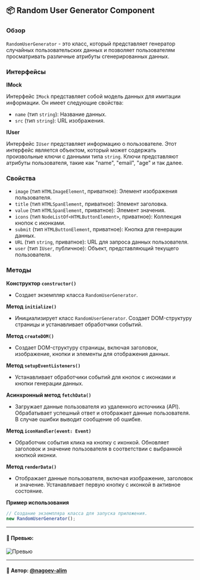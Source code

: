 ## 📦 Random User Generator Component

### Обзор
`RandomUserGenerator` - это класс, который представляет генератор случайных пользовательских данных и позволяет пользователям просматривать различные атрибуты сгенерированных данных.

### Интерфейсы

**IMock**

Интерфейс `IMock` представляет собой модель данных для имитации информации. Он имеет следующие свойства:

- `name` (тип `string`): Название данных.
- `src` (тип `string`): URL изображения.

**IUser**

Интерфейс `IUser` представляет информацию о пользователе. Этот интерфейс является объектом, который может содержать произвольные ключи с данными типа `string`. Ключи представляют атрибуты пользователя, такие как "name", "email", "age" и так далее.

### Свойства

- `image` (тип `HTMLImageElement`, приватное): Элемент изображения пользователя.
- `title` (тип `HTMLSpanElement`, приватное): Элемент заголовка.
- `value` (тип `HTMLSpanElement`, приватное): Элемент значения.
- `icons` (тип `NodeListOf<HTMLButtonElement>`, приватное): Коллекция кнопок с иконками.
- `submit` (тип `HTMLButtonElement`, приватное): Кнопка для генерации данных.
- `URL` (тип `string`, приватное): URL для запроса данных пользователя.
- `user` (тип `IUser`, публичное): Объект, представляющий текущего пользователя.

### Методы

**Конструктор `constructor()`**

- Создает экземпляр класса `RandomUserGenerator`.

**Метод `initialize()`**

- Инициализирует класс `RandomUserGenerator`. Создает DOM-структуру страницы и устанавливает обработчики событий.

**Метод `createDOM()`**

- Создает DOM-структуру страницы, включая заголовок, изображение, кнопки и элементы для отображения данных.

 **Метод `setupEventListeners()`**

- Устанавливает обработчики событий для кнопок с иконками и кнопки генерации данных.

**Асинхронный метод `fetchData()`**

- Загружает данные пользователя из удаленного источника (API). Обрабатывает успешный ответ и отображает данные пользователя. В случае ошибки выводит сообщение об ошибке.

 **Метод `iconHandler(event: Event)`**

- Обработчик события клика на кнопку с иконкой. Обновляет заголовок и значение пользователя в соответствии с выбранной кнопкой иконки.

 **Метод `renderData()`**

- Отображает данные пользователя, включая изображение, заголовок и значение. Устанавливает первую кнопку с иконкой в активное состояние.

**Пример использования**

```javascript
// Создание экземпляра класса для запуска приложения.
new RandomUserGenerator();
```
---

#### 🌄 Превью:

![Превью](https://lh3.googleusercontent.com/drive-viewer/AITFw-y07XyJSqUtOcLUW85asHM1a6QYfXYOsOioISaU4T8mC5a55brsivMbdNd5uJPCmAy0UYAf5vPafqhdynl8aqAdtj4q=s1600)


-----

#### 🙌 Автор: [@nagoev-alim](https://github.com/nagoev-alim)

